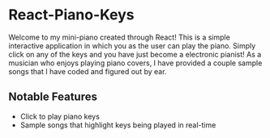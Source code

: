 # React-Piano-Keys

Welcome to my mini-piano created through React! This is a simple interactive application in which you as the user can play the piano. Simply click on any of the keys and you have just become a electronic pianist! As a musician who enjoys playing piano covers, I have provided a couple sample songs that I have coded and figured out by ear.


## Notable Features

- Click to play piano keys
- Sample songs that highlight keys being played in real-time